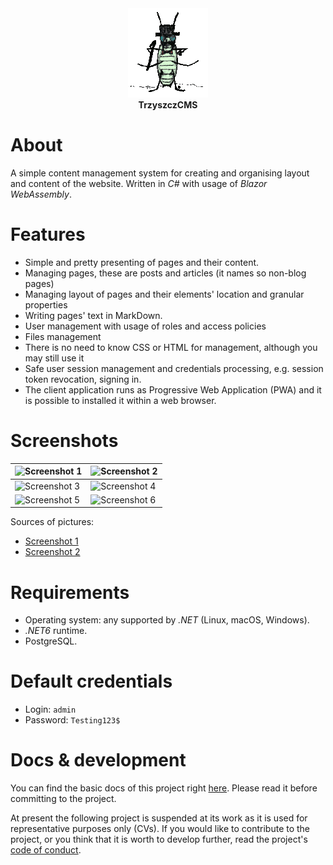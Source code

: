 
<div align="center">
	<img src="docs/TrzyszczCMS.Docs/images/logo.gif" alt="Logo"/>
	<div><strong>TrzyszczCMS</strong></div>
</div>


# About

A simple content management system for creating and organising layout and content of the website. Written in _C#_ with usage of _Blazor WebAssembly_.

# Features
* Simple and pretty presenting of pages and their content.
* Managing pages, these are posts and articles (it names so non-blog pages)
* Managing layout of pages and their elements' location and granular properties
* Writing pages' text in MarkDown.
* User management with usage of roles and access policies
* Files management
* There is no need to know CSS or HTML for management, although you may still use it
* Safe user session management and credentials processing, e.g. session token revocation, signing in.
* The client application runs as Progressive Web Application (PWA) and it is possible to installed it within a web browser.

# Screenshots
|![Screenshot 1](docs/TrzyszczCMS.Docs/images/screen1.png)|![Screenshot 2](docs/TrzyszczCMS.Docs/images/screen2.png)|
|--|--|
|![Screenshot 3](docs/TrzyszczCMS.Docs/images/screen3.png)|![Screenshot 4](docs/TrzyszczCMS.Docs/images/screen4.png)|
|![Screenshot 5](docs/TrzyszczCMS.Docs/images/screen5.png)|![Screenshot 6](docs/TrzyszczCMS.Docs/images/screen6.png)|

Sources of pictures:
* [Screenshot 1](https://unsplash.com/photos/rW-I87aPY5Y)
* [Screenshot 2](https://unsplash.com/photos/uWNxBHCCQs4)


# Requirements
* Operating system: any supported by _.NET_ (Linux, macOS, Windows).
* _.NET6_ runtime.
* PostgreSQL.

# Default credentials
* Login: ```admin```
* Password: ```Testing123$```

# Docs & development
You can find the basic docs of this project right [here](docs/TrzyszczCMS.Docs/articles/table-of-contents.md). Please read it before committing to the project.

At present the following project is suspended at its work as it is used for representative purposes only (CVs).
If you would like to contribute to the project, or you think that it is worth to develop further, read the project's [code of conduct](CODE_OF_CONDUCT.md).

